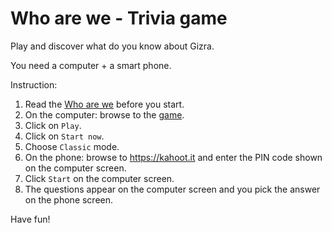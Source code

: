# Who are we - Trivia game


Play and discover what do you know about Gizra.

You need a computer + a smart phone.

Instruction: 

1. Read the [Who are we](https://www.thegizraway.com/who_are_we.html) before you start.
2. On the computer: browse to the [game](https://play.kahoot.it/#/k/d65bc611-eeb2-4d82-be22-51c1ef39e614). 
2. Click on `Play`.
3. Click on `Start now`.
4. Choose `Classic` mode.
5. On the phone: browse to https://kahoot.it and enter the PIN code shown on the computer screen.
6. Click `Start` on the computer screen.
4. The questions appear on the computer screen and you pick the answer on the phone screen.

Have fun!

